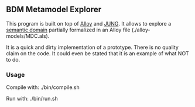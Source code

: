 ## BDM Metamodel Explorer

 This program is built on top of [Alloy](http://alloy.mit.edu) and [JUNG](https://github.com/jrtom/jung). It allows to explore a [semantic domain](http://ieeexplore.ieee.org/document/7954405/) partially formalized in an Alloy file (./alloy-models/MDC.als).

 It is a quick and dirty implementation of a prototype. There is no quality claim on the code. It could even be stated that it is an example of what NOT to do.

### Usage

Compile with: ./bin/compile.sh

Run with: ./bin/run.sh

